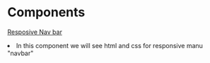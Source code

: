 # Components
[Resposive Nav bar](https://github.com/MahomudH/Angular-Components/tree/main/src/app/responsive-menu)
<li>In this component we will see html and css for responsive manu "navbar"</li>
